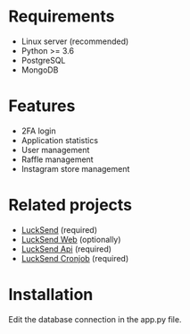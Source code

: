 # Requirements 
 -   Linux server (recommended)
 -   Python >= 3.6
 -   PostgreSQL
 -   MongoDB 
# Features
 -  2FA login
 -  Application statistics
 - User management
 - Raffle management
 - Instagram store management
# Related projects 
 - [LuckSend](https://github.com/necipcanguler/LuckSend) (required)
 - [LuckSend Web](https://github.com/necipcanguler/LuckSend-Web) (optionally)
 - [LuckSend Api](https://github.com/necipcanguler/LuckSend-Api) (required)
 - [LuckSend Cronjob](https://github.com/necipcanguler/LuckSend-Cronjob) (required)
# Installation
Edit the database connection in the app.py file.

